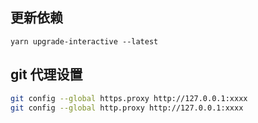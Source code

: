 ## 更新依赖

`yarn upgrade-interactive --latest`

## git 代理设置

```bash
git config --global https.proxy http://127.0.0.1:xxxx
git config --global http.proxy http://127.0.0.1:xxxx
```

